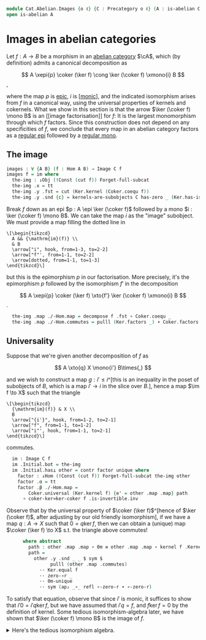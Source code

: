 <!--
```agda
open import Cat.Diagram.Equaliser.Kernel
open import Cat.Instances.Shape.Terminal
open import Cat.Functor.FullSubcategory
open import Cat.Diagram.Initial
open import Cat.Instances.Comma
open import Cat.Instances.Slice
open import Cat.Diagram.Image
open import Cat.Abelian.Base
open import Cat.Prelude

open /-Obj
open /-Hom
open ↓Obj
open ↓Hom
```
-->

```agda
module Cat.Abelian.Images {o ℓ} {C : Precategory o ℓ} (A : is-abelian C) where
open is-abelian A
```

# Images in abelian categories

Let $f : A \to B$ be a morphism in an [abelian category] $\cA$, which
(by definition) admits a canonical decomposition as

$$
A \xepi{p} \coker (\ker f) \cong \ker (\coker f) \xmono{i} B
$$,

where the map $p$ is [epic], $i$ is [[monic]], and the indicated
isomorphism arises from $f$ in a canonical way, using the universal
properties of kernels and cokernels. What we show in this section is
that the arrow $\ker (\coker f) \mono B$ is an [[image factorisation]]
for $f$: It is the largest monomorphism through which $f$ factors. Since
this construction does not depend on any specificities of $f$, we
conclude that every map in an abelian category factors as a [regular
epi] followed by a [regular mono].

[abelian category]: Cat.Abelian.Base.html#pre-abelian-abelian-categories
[regular epi]: Cat.Diagram.Coequaliser.RegularEpi.html
[regular mono]: Cat.Diagram.Equaliser.RegularMono.html
[monic]: Cat.Morphism.html#monos
[epic]: Cat.Morphism.html#epis

## The image

```agda
images : ∀ {A B} (f : Hom A B) → Image C f
images f = im where
  the-img : ↓Obj (!Const (cut f)) Forget-full-subcat
  the-img .x = tt
  the-img .y .fst = cut (Ker.kernel (Coker.coequ f))
  the-img .y .snd {c} = kernels-are-subobjects C has-zero _ (Ker.has-is-kernel _)
```

Break $f$ down as an epi $p : A \epi \ker (\coker f)$ followed by a mono
$i : \ker (\coker f) \mono B$. We can take the map $i$ as the "image"
subobject. We must provide a map filling the dotted line in

~~~{.quiver}
\[\begin{tikzcd}
  A && {\mathrm{im}(f)} \\
  & B
  \arrow["i", hook, from=1-3, to=2-2]
  \arrow["f"', from=1-1, to=2-2]
  \arrow[dotted, from=1-1, to=1-3]
\end{tikzcd}\]
~~~

but this is the epimorphism $p$ in our factorisation. More precisely,
it's the epimorphism $p$ followed by the isomorphism $f'$ in the
decomposition

$$
A \xepi{p} \coker (\ker f) \xto{f'} \ker (\coker f) \xmono{i} B
$$.

```agda
  the-img .map ./-Hom.map = decompose f .fst ∘ Coker.coequ _
  the-img .map ./-Hom.commutes = pulll (Ker.factors _) ∙ Coker.factors _
```

## Universality

Suppose that we're given another decomposition of $f$ as

$$
A \xto{q} X \mono{i'} B\times{,}
$$

and we wish to construct a map $g : i' \le i$^[this is an inequality in
the poset of subobjects of $B$, which is a map $i' \to i$ in the slice
over $B$.], hence a map $\im f \to X$ such that the triangle

~~~{.quiver}
\[\begin{tikzcd}
  {\mathrm{im}(f)} & X \\
  B
  \arrow["{i'}", hook, from=1-2, to=2-1]
  \arrow["f", from=1-1, to=1-2]
  \arrow["i"', hook, from=1-1, to=2-1]
\end{tikzcd}\]
~~~

commutes.

```agda
  im : Image C f
  im .Initial.bot = the-img
  im .Initial.has⊥ other = contr factor unique where
    factor : ↓Hom (!Const (cut f)) Forget-full-subcat the-img other
    factor .α = tt
    factor .β ./-Hom.map =
        Coker.universal (Ker.kernel f) {e' = other .map .map} path
      ∘ coker-ker≃ker-coker f .is-invertible.inv
```

Observe that by the universal property of $\coker (\ker f)$^[hence of
$\ker (\coker f)$, after adjusting by our old friendly isomorphism], if
we have a map $q : A \to X$ such that $0 = q\ker f$, then we can obtain
a (unique) map $\coker (\ker f) \to X$ s.t. the triangle above commutes!

```agda
      where abstract
        path : other .map .map ∘ 0m ≡ other .map .map ∘ kernel f .Kernel.kernel
        path =
          other .y .snd _ _ $ sym $
                pulll (other .map .commutes)
            ·· Ker.equal f
            ·· zero-∘r _
            ·· 0m-unique
            ·· sym (ap₂ _∘_ refl ∘-zero-r ∙ ∘-zero-r)
```

To satisfy that equation, observe that since $i'$ is monic, it suffices
to show that $i'0 = i'q\ker f$, but we have assumed that $i'q = f$, and
$f\ker f = 0$ by the definition of kernel. Some tedious
isomorphism-algebra later, we have shown that $\ker (\coker f) \mono B$
is the image of $f$.

<details>
<summary>Here's the tedious isomorphism algebra.</summary>

```agda
    factor .β ./-Hom.commutes = invertible→epic (coker-ker≃ker-coker f) _ _ $
      Coker.unique₂ (Ker.kernel f)
        (sym (Ker.equal f ∙ zero-∘r _ ∙ 0m-unique ∙ sym ∘-zero-r))
        (ap₂ _∘_ ( sym (assoc _ _ _)
                        ∙ ap₂ _∘_ refl (cancelr
                          (coker-ker≃ker-coker f .is-invertible.invr))) refl
              ∙ pullr (Coker.factors _) ∙ other .map .commutes)
        (sym (decompose f .snd ∙ assoc _ _ _))
    factor .sq = /-Hom-path $ sym $ other .y .snd _ _ $
      pulll (factor .β .commutes)
      ∙ the-img .map .commutes
      ·· sym (other .map .commutes)
      ·· ap (other .y .fst .map ∘_) (intror refl)

    unique : ∀ x → factor ≡ x
    unique x = ↓Hom-path _ _ refl $ /-Hom-path $ other .y .snd _ _ $
      sym (x .β .commutes ∙ sym (factor .β .commutes))
```
</details>
